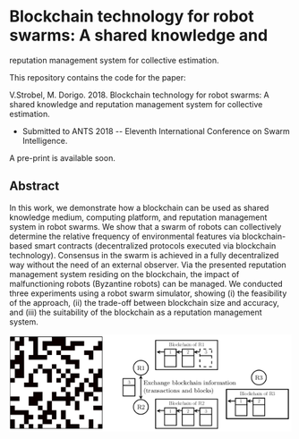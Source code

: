# Blockchain technology for robot swarms: A shared knowledge and
reputation management system for collective estimation.

This repository contains the code for the paper:

V.Strobel, M. Dorigo. 2018. Blockchain technology for robot swarms: A
shared knowledge and reputation management system for collective
estimation.

* Submitted to ANTS 2018 -- Eleventh International Conference on Swarm
  Intelligence.

A pre-print is available soon.  

## Abstract

In this work, we demonstrate how a blockchain can be used as shared
knowledge medium, computing platform, and reputation management system
in robot swarms. We show that a swarm of robots can collectively
determine the relative frequency of environmental features via
blockchain-based smart contracts (decentralized protocols executed via
blockchain technology). Consensus in the swarm is achieved in a fully
decentralized way without the need of an external observer. Via the
presented reputation management system residing on the blockchain, the
impact of malfunctioning robots (Byzantine robots) can be managed. We
conducted three experiments using a robot swarm simulator, showing (i)
the feasibility of the approach, (ii) the trade-off between blockchain
size and accuracy, and (iii) the suitability of the blockchain as a
reputation management system.

<p align="center"> <img
src="https://github.com/Pold87/blockchain-collective-estimation-robot-swarms/blob/master/img/overview.png"
alt="Overview of the approach"/> </p>